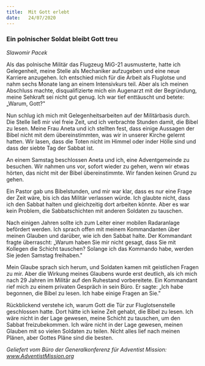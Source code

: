 ```yaml
---
title:  Mit Gott erlebt
date:   24/07/2020
---
```


### Ein polnischer Soldat bleibt Gott treu

_Slawomir Pacek_

Als das polnische Militär das Flugzeug MiG-21 ausmusterte, hatte ich Gelegenheit, meine Stelle als Mechaniker aufzugeben und eine neue Karriere anzugehen. Ich entschied mich für die Arbeit als Fluglotse und nahm sechs Monate lang an einem Intensivkurs teil. Aber als ich meinen Abschluss machte, disqualifizierte mich ein Augenarzt mit der Begründung, meine Sehkraft sei nicht gut genug. Ich war tief enttäuscht und betete: „Warum, Gott?"

Nun schlug ich mich mit Gelegenheitsarbeiten auf der Militärbasis durch. Die Stelle ließ mir viel freie Zeit, und ich verbrachte Stunden damit, die Bibel zu lesen. Meine Frau Aneta und ich stellten fest, dass einige Aussagen der Bibel nicht mit dem übereinstimmten, was wir in unserer Kirche gelernt hatten. Wir lasen, dass die Toten nicht im Himmel oder inder Hölle sind und dass der siebte Tag der Sabbat ist.

An einem Samstag beschlossen Aneta und ich, eine Adventgemeinde zu besuchen. Wir nahmen uns vor, sofort wieder zu gehen, wenn wir etwas hörten, das nicht mit der Bibel übereinstimmte. Wir fanden keinen Grund zu gehen.

Ein Pastor gab uns Bibelstunden, und mir war klar, dass es nur eine Frage der Zeit wäre, bis ich das Militär verlassen würde. Ich glaubte nicht, dass ich den Sabbat halten und gleichzeitig dort arbeiten könnte. Aber es war kein Problem, die Sabbatschichten mit anderen Soldaten zu tauschen.

Nach einigen Jahren sollte ich zum Leiter einer mobilen Radaranlage befördert werden. Ich sprach offen mit meinem Kommandanten über meinen Glauben und darüber, wie ich den Sabbat halte. Der Kommandant fragte überrascht: „Warum haben Sie mir nicht gesagt, dass Sie mit Kollegen die Schicht tauschen? Solange ich das Kommando habe, werden Sie jeden Samstag freihaben."

Mein Glaube sprach sich herum, und Soldaten kamen mit geistlichen Fragen zu mir. Aber die Wirkung meines Glaubens wurde erst deutlich, als ich mich nach 29 Jahren im Militär auf den Ruhestand vorbereitete. Ein Kommandant rief mich zu einem privaten Gespräch in sein Büro. Er sagte: „Ich habe begonnen, die Bibel zu lesen. Ich habe einige Fragen an Sie."

Rückblickend verstehe ich, warum Gott die Tür zur Fluglotsenstelle geschlossen hatte. Dort hätte ich keine Zeit gehabt, die Bibel zu lesen. Ich wäre nicht in der Lage gewesen, meine Schicht zu tauschen, um den Sabbat freizubekommen. Ich wäre nicht in der Lage gewesen, meinen Glauben mit so vielen Soldaten zu teilen. Nicht alles lief nach meinen Plänen, aber Gottes Pläne sind die besten.

_Geliefert vom Büro der Generalkonferenz für Adventist Mission: www.AdventistMission.org_